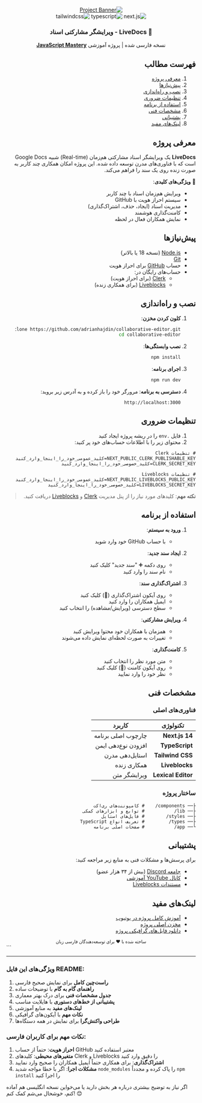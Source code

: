 
<div align="right" dir="rtl">

<div align="center">
  <br />
  <a href="https://youtu.be/y5vE8y_f_OM" target="_blank">
    <img src="https://github.com/user-attachments/assets/eaaeb1f0-22da-46be-9e29-9bef70e0039d" alt="Project Banner">
  </a>
  <br />

  <div>
    <img src="https://img.shields.io/badge/-Next_JS-black?style=for-the-badge&logoColor=white&logo=nextdotjs&color=61DAFB" alt="next.js" />
    <img src="https://img.shields.io/badge/-TypeScript-black?style=for-the-badge&logoColor=white&logo=typescript&color=3178C6" alt="typescript" />
    <img src="https://img.shields.io/badge/-Tailwind_CSS-black?style=for-the-badge&logoColor=white&logo=tailwindcss&color=06B6D4" alt="tailwindcss" />
  </div>

  <h3 align="center">📝 LiveDocs - ویرایشگر مشارکتی اسناد</h3>
  
  <div align="center">
    نسخه فارسی شده | پروژه آموزشی 
    <a href="https://www.youtube.com/@javascriptmastery/videos" target="_blank">
      <b>JavaScript Mastery</b>
    </a>
  </div>
</div>

## فهرست مطالب
1. [معرفی پروژه](#معرفی-پروژه)
2. [پیش‌نیازها](#پیشنیازها)
3. [نصب و راه‌اندازی](#نصب-و-راهاندازی)
4. [تنظیمات ضروری](#تنظیمات-ضروری)
5. [استفاده از برنامه](#استفاده-از-برنامه)
6. [مشخصات فنی](#مشخصات-فنی)
7. [پشتیبانی](#پشتیبانی)
8. [لینک‌های مفید](#لینکهای-مفید)

## معرفی پروژه <a name="معرفی-پروژه"></a>
**LiveDocs** یک ویرایشگر اسناد مشارکتی هم‌زمان (Real-time) شبیه Google Docs است که با فناوری‌های مدرن توسعه داده شده. این پروژه امکان همکاری چند کاربر به صورت زنده روی یک سند را فراهم می‌کند.

🎯 **ویژگی‌های کلیدی**:
- ویرایش هم‌زمان اسناد با چند کاربر
- سیستم احراز هویت با GitHub
- مدیریت اسناد (ایجاد، حذف، اشتراک‌گذاری)
- کامنت‌گذاری هوشمند
- نمایش همکاران فعال در لحظه

## پیش‌نیازها <a name="پیشنیازها"></a>
- [Node.js](https://nodejs.org/) (نسخه 18 یا بالاتر)
- [Git](https://git-scm.com/)
- حساب [GitHub](https://github.com/) برای احراز هویت
- حساب‌های رایگان در:
  - [Clerk](https://clerk.com/) (برای احراز هویت)
  - [Liveblocks](https://liveblocks.io/) (برای همکاری زنده)

## نصب و راه‌اندازی <a name="نصب-و-راهاندازی"></a>
1. **کلون کردن مخزن**:
   ```bash
   git clone https://github.com/adrianhajdin/collaborative-editor.git
   cd collaborative-editor
   ```

2. **نصب وابستگی‌ها**:
   ```bash
   npm install
   ```

3. **اجرای برنامه**:
   ```bash
   npm run dev
   ```

4. **دسترسی به برنامه**:
   مرورگر خود را باز کرده و به آدرس زیر بروید:
   ```
   http://localhost:3000
   ```

## تنظیمات ضروری <a name="تنظیمات-ضروری"></a>
1. فایل `.env` را در ریشه پروژه ایجاد کنید
2. محتوای زیر را با اطلاعات حساب‌های خود پر کنید:

```env
# تنظیمات Clerk
NEXT_PUBLIC_CLERK_PUBLISHABLE_KEY=کلید_عمومی_خود_را_اینجا_وارد_کنید
CLERK_SECRET_KEY=کلید_خصوصی_خود_را_اینجا_وارد_کنید

# تنظیمات Liveblocks
NEXT_PUBLIC_LIVEBLOCKS_PUBLIC_KEY=کلید_عمومی_خود_را_اینجا_وارد_کنید
LIVEBLOCKS_SECRET_KEY=کلید_خصوصی_خود_را_اینجا_وارد_کنید
```

> **نکته مهم**: کلیدهای مورد نیاز را از پنل مدیریت [Clerk](https://clerk.com/) و [Liveblocks](https://liveblocks.io/) دریافت کنید.

## استفاده از برنامه <a name="استفاده-از-برنامه"></a>
1. **ورود به سیستم**:
   - با حساب GitHub خود وارد شوید
   
2. **ایجاد سند جدید**:
   - روی دکمه ➕ "سند جدید" کلیک کنید
   - نام سند را وارد کنید
   
3. **اشتراک‌گذاری سند**:
   - روی آیکون اشتراک‌گذاری (👥) کلیک کنید
   - ایمیل همکاران را وارد کنید
   - سطح دسترسی (ویرایش/مشاهده) را انتخاب کنید
   
4. **ویرایش مشارکتی**:
   - همزمان با همکاران خود محتوا ویرایش کنید
   - تغییرات به صورت لحظه‌ای نمایش داده می‌شوند
   
5. **کامنت‌گذاری**:
   - متن مورد نظر را انتخاب کنید
   - روی آیکون کامنت (💬) کلیک کنید
   - نظر خود را وارد نمایید

## مشخصات فنی <a name="مشخصات-فنی"></a>
### فناوری‌های اصلی
| تکنولوژی | کاربرد |
|----------|--------|
| **Next.js 14** | چارچوب اصلی برنامه |
| **TypeScript** | افزودن نوع‌دهی ایمن |
| **Tailwind CSS** | استایل‌دهی مدرن |
| **Liveblocks** | همکاری زنده |
| **Lexical Editor** | ویرایشگر متن |

### ساختار پروژه
```
├── components/    # کامپوننت‌های ری‌اکت
├── lib/           # توابع و ابزارهای کمکی
├── styles/        # فایل‌های استایل
├── types/         # تعریف انواع TypeScript
└── app/           # صفحات اصلی برنامه
```

## پشتیبانی <a name="پشتیبانی"></a>
برای پرسش‌ها و مشکلات فنی به منابع زیر مراجعه کنید:

- [جامعه Discord](https://discord.com/invite/n6EdbFJ) (بیش از ۳۴ هزار عضو)
- [کانال YouTube آموزشی](https://www.youtube.com/@javascriptmastery/videos)
- [مستندات Liveblocks](https://liveblocks.io/docs)

## لینک‌های مفید <a name="لینکهای-مفید"></a>
- [آموزش کامل پروژه در یوتیوب](https://youtu.be/y5vE8y_f_OM)
- [مخزن اصلی پروژه](https://github.com/adrianhajdin/collaborative-editor)
- [دانلود فایل‌های گرافیکی پروژه](https://drive.google.com/file/d/1MCQaP-imgDdopwcUn4CN_D-WglDc--Ho/view)

<div align="center">
  <sub>ساخته شده با ❤️ برای توسعه‌دهندگان فارسی زبان</sub>
</div>
</div>
```

---

### ویژگی‌های این فایل README:
1. **راست‌چین کامل** برای نمایش صحیح فارسی
2. **راهنمای گام به گام** با توضیحات ساده
3. **جدول مشخصات فنی** برای درک بهتر معماری
4. **پشتیبانی از خط‌های دستوری** با هایلایت مناسب
5. **لینک‌های مفید** به منابع آموزشی
6. **نکات مهم** با آیکون‌های گرافیکی
7. **طراحی واکنش‌گرا** برای نمایش در همه دستگاه‌ها

### نکات مهم برای کاربران فارسی:
1. **احراز هویت**: حتماً از حساب GitHub معتبر استفاده کنید
2. **متغیرهای محیطی**: کلیدهای Clerk و Liveblocks را دقیق وارد کنید
3. **اشتراک‌گذاری**: برای همکاری حتماً ایمیل همکاران را صحیح وارد نمایید
4. **مشکلات اجرا**: اگر با خطا مواجه شدید `node_modules` را پاک کرده و مجدداً `npm install` را اجرا کنید

اگر نیاز به توضیح بیشتری درباره هر بخش دارید یا می‌خواین نسخه انگلیسی هم آماده کنم، خوشحال می‌شم کمک کنم! 😊